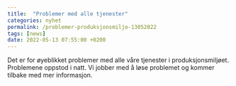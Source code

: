 ```yaml
---
title:  "Problemer med alle tjenester"
categories: nyhet
permalink: /problemer-produksjonsmiljo-13052022
tags: [news]
date: 2022-05-13 07:55:00 +0200
---
```


Det er for øyeblikket problemer med alle våre tjenester i produksjonsmiljøet. Problemene oppstod i natt. Vi jobber med å løse problemet og kommer tilbake med mer informasjon. 
